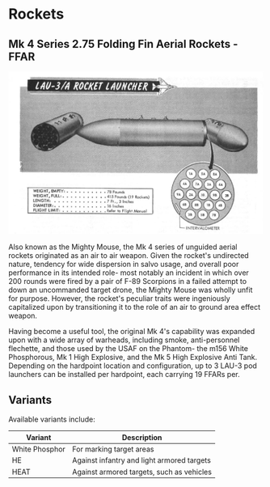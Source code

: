 # Rockets

## Mk 4 Series 2.75 Folding Fin Aerial Rockets - FFAR

![lau3](../../img/lau3.png)

Also known as the Mighty Mouse, the Mk 4 series of unguided aerial rockets
originated as an air to air weapon. Given the rocket's undirected nature,
tendency for wide dispersion in salvo usage, and overall poor performance in its
intended role- most notably an incident in which over 200 rounds were fired by a
pair of F-89 Scorpions in a failed attempt to down an uncommanded target drone,
the Mighty Mouse was wholly unfit for purpose. However, the rocket's peculiar
traits were ingeniously capitalized upon by transitioning it to the role of an
air to ground area effect weapon.

Having become a useful tool, the original Mk 4's capability was expanded upon
with a wide array of warheads, including smoke, anti-personnel flechette, and
those used by the USAF on the Phantom- the m156 White Phosphorous, Mk 1 High
Explosive, and the Mk 5 High Explosive Anti Tank. Depending on the hardpoint
location and configuration, up to 3 LAU-3 pod launchers can be installed per
hardpoint, each carrying 19 FFARs per.

## Variants

Available variants include:

| Variant        | Description                                |
| -------------- | ------------------------------------------ |
| White Phosphor | For marking target areas                   |
| HE             | Against infantry and light armored targets |
| HEAT           | Against armored targets, such as vehicles  |
